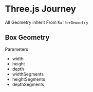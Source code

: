# Three.js Journey

All Geometry inherit From `BufferGeometry`

## Box Geometry 
Parameters
- width
- height
- depth
- widthSegments
- heightSegments
- depthSegments